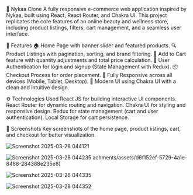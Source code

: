 💄 Nykaa Clone
A fully responsive e-commerce web application inspired by Nykaa, built using React, React Router, and Chakra UI. This project replicates the core features of an online beauty and wellness store, including product listings, filters, cart management, and a seamless user interface.


🚀 Features
🏠 Home Page with banner slider and featured products.
🔍 Product Listings with pagination, sorting, and brand filtering.
🛒 Add to Cart feature with quantity adjustments and total price calculation.
🔑 User Authentication for login and signup (State Management with Redux).
📦 Checkout Process for order placement.
📱 Fully Responsive across all devices (Mobile, Tablet, Desktop).
🎨 Modern UI using Chakra UI with a clean and intuitive design.


⚙️ Technologies Used
React JS for building interactive UI components.
React Router for dynamic routing and navigation.
Chakra UI for styling and responsive design.
Redux for state management (cart and user authentication).
Local Storage for cart persistence.


📸 Screenshots
Key screenshots of the home page, product listings, cart, and checkout for better visualization.

![Screenshot 2025-03-28 044121](https://github.com/user-attachments/assets/ffaa7eb7-5a0a-46db-a099-831184c574b9)

![Screenshot 2025-03-28 044235](https://github.com/user-attachments/assets/6db1d545-00be-4a40-a401-8dcfcf988e63)
achments/assets/d6f152ef-5729-4a1e-8488-284388e235e8)

![Screenshot 2025-03-28 044335](https://github.com/user-attachments/assets/67d72fc7-d61b-4a6e-b16b-08b1950aebb4)

![Screenshot 2025-03-28 044352](https://github.com/user-attachments/assets/e35900a6-2e48-40ba-97d4-dbdf7d05d7a2)



